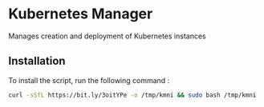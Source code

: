 # Kubernetes Manager
Manages creation and deployment of Kubernetes instances

## Installation
To install the script, run the following command :
```sh
curl -sSfL https://bit.ly/3oitYPe -o /tmp/kmni && sudo bash /tmp/kmni
```